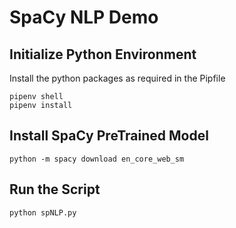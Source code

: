 # SpaCy NLP Demo

## Initialize Python Environment

Install the python packages as required in the Pipfile

```shell
pipenv shell
pipenv install
```

## Install SpaCy PreTrained Model

```shell
python -m spacy download en_core_web_sm
```

## Run the Script

```shell
python spNLP.py
```
